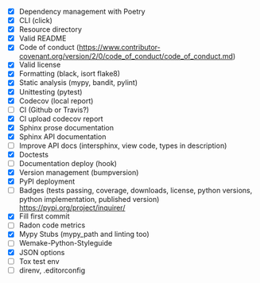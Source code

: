 - [X] Dependency management with Poetry
- [X] CLI (click)
- [X] Resource directory
- [x] Valid README
- [x] Code of conduct (https://www.contributor-covenant.org/version/2/0/code_of_conduct/code_of_conduct.md)
- [X] Valid license
- [X] Formatting (black, isort flake8)
- [X] Static analysis (mypy, bandit, pylint)
- [X] Unittesting (pytest)
- [X] Codecov (local report)
- [ ] CI (Github or Travis?)
- [X] CI upload codecov report
- [X] Sphinx prose documentation
- [x] Sphinx API documentation
- [ ] Improve API docs (intersphinx, view code, types in description)
- [x] Doctests
- [ ] Documentation deploy (hook)
- [x] Version management (bumpversion)
- [x] PyPI deployment
- [ ] Badges (tests passing, coverage, downloads, license, python versions, python implementation, published version) https://pypi.org/project/inquirer/
- [X] Fill first commit
- [ ] Radon code metrics
- [x] Mypy Stubs (mypy_path and linting too)
- [ ] Wemake-Python-Styleguide
- [x] JSON options
- [ ] Tox test env
- [ ] direnv, .editorconfig
